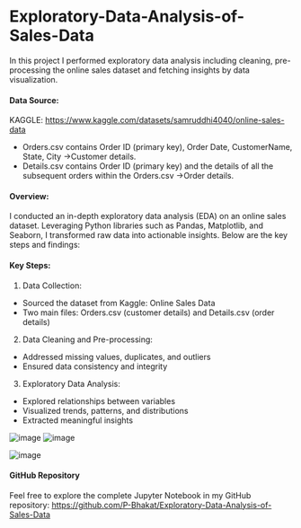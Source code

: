 # Exploratory-Data-Analysis-of-Sales-Data
In this project I performed exploratory data analysis including cleaning, pre-processing the online sales dataset and fetching insights by data visualization.

#### Data Source: 
KAGGLE: https://www.kaggle.com/datasets/samruddhi4040/online-sales-data
- Orders.csv contains Order ID (primary key), Order Date, CustomerName, State, City ->Customer details.
- Details.csv contains Order ID (primary key) and the details of all the subsequent orders within the Orders.csv ->Order details.

#### Overview:
I conducted an in-depth exploratory data analysis (EDA) on an online sales dataset. Leveraging Python libraries such as Pandas, Matplotlib, and Seaborn, I transformed raw data into actionable insights. Below are the key steps and findings:

#### Key Steps:
1. Data Collection:
- Sourced the dataset from Kaggle: Online Sales Data
- Two main files: Orders.csv (customer details) and Details.csv (order details)
2. Data Cleaning and Pre-processing:
- Addressed missing values, duplicates, and outliers
- Ensured data consistency and integrity
3. Exploratory Data Analysis:
- Explored relationships between variables
- Visualized trends, patterns, and distributions
- Extracted meaningful insights

![image](https://github.com/user-attachments/assets/64216f61-e339-4010-9a47-29af192c5dee)
![image](https://github.com/user-attachments/assets/7d2b7b6b-fc6c-49a5-b6ed-fa4f352df707)

![image](https://github.com/user-attachments/assets/441076fd-5b6a-4794-9b12-dd3acf331eda)

#### GitHub Repository
Feel free to explore the complete Jupyter Notebook in my GitHub repository: https://github.com/P-Bhakat/Exploratory-Data-Analysis-of-Sales-Data

